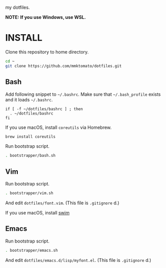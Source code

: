 my dotfiles.

**NOTE: If you use Windows, use WSL.**

# INSTALL

Clone this repository to home directory.

```bash
cd ~
git clone https://github.com/mmktomato/dotfiles.git
```

## Bash

Add following snippet to `~/.bashrc`. Make sure that `~/.bash_profile` exists and it loads `~/.bashrc`.

```bash:~/.bashrc
if [ -f ~/dotfiles/bashrc ] ; then
  . ~/dotfiles/bashrc
fi
```

If you use macOS, install `coreutils` via Homebrew.

```bash
brew install coreutils
```

Run bootstrap script.

```bash
. bootstrapper/bash.sh
```

## Vim

Run bootstrap script.

```bash
. bootstrapper/vim.sh
```

And edit `dotfiles/font.vim`. (This file is `.gitignore` d.)

If you use macOS, install [swim](https://github.com/mitsuse/swim)

## Emacs

Run bootstrap script.

```bash
. bootstrapper/emacs.sh
```

And edit `dotfiles/emacs.d/lisp/myfont.el`. (This file is `.gitignore` d.)
